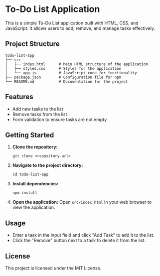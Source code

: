 # To-Do List Application

This is a simple To-Do List application built with HTML, CSS, and JavaScript. It allows users to add, remove, and manage tasks effectively.

## Project Structure

```
todo-list-app
├── src
│   ├── index.html      # Main HTML structure of the application
│   ├── styles.css      # Styles for the application
│   └── app.js          # JavaScript code for functionality
├── package.json        # Configuration file for npm
└── README.md           # Documentation for the project
```

## Features

- Add new tasks to the list
- Remove tasks from the list
- Form validation to ensure tasks are not empty

## Getting Started

1. **Clone the repository:**
   ```
   git clone <repository-url>
   ```

2. **Navigate to the project directory:**
   ```
   cd todo-list-app
   ```

3. **Install dependencies:**
   ```
   npm install
   ```

4. **Open the application:**
   Open `src/index.html` in your web browser to view the application.

## Usage

- Enter a task in the input field and click "Add Task" to add it to the list.
- Click the "Remove" button next to a task to delete it from the list.

## License

This project is licensed under the MIT License.